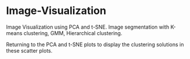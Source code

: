 # Image-Visualization
Image Visualization using PCA and t-SNE. 
Image segmentation with K-means clustering, GMM, Hierarchical clustering.

Returning to the PCA and t-SNE plots to display the clustering solutions in these scatter plots.
